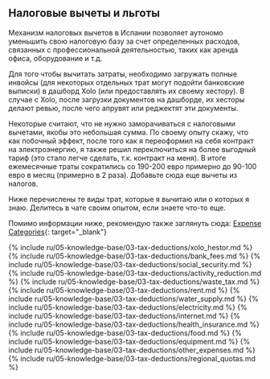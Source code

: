 ## Налоговые вычеты и льготы

Механизм налоговых вычетов в Испании позволяет аутономо уменьшить свою
налоговую базу за счет определенных расходов, связанных с
профессиональной деятельностью, таких как аренда офиса, оборудование и т.д.

Для того чтобы вычитать затраты, необходимо загружать полные инвойсы (для некоторых отдельных трат могут подойти
банковские выписки) в дашборд Xolo (или предоставлять их своему хестору). В случае с Xolo, после загрузки документов на
дашборде, их хесторы делают ревью, после чего апрувят или реджектят эти документы.

Некоторые считают, что не нужно заморачиваться с налоговыми вычетами, якобы
это небольшая сумма. По своему опыту скажу, что как побочный
эффект, после того как я переоформил на себя контракт на электроэнергию, я
также решил переключиться на более выгодный тариф (это стало
легче сделать, т.к. контракт на меня). В итоге ежемесячные траты сократились
со 190-200 евро примерно до 90-100 евро в месяц (примерно в 2
раза). Добавьте сюда еще вычеты из налогов.

Ниже перечислены те виды трат, которые я вычитаю или о которых я знаю.
Делитесь в чате своим опытом, если знаете что-то еще.

Помимо информации ниже, рекомендую также заглянуть
сюда: [Expense Categories](https://www.xolo.io/es-en/faq/xolo-spain/category/all-you-can-deduct-as-a-freelancer-in-spain/subcategory/expense-categories){:
target="_blank"}

{% include ru/05-knowledge-base/03-tax-deductions/xolo_hestor.md %}
{% include ru/05-knowledge-base/03-tax-deductions/bank_fees.md %}
{% include ru/05-knowledge-base/03-tax-deductions/social_security.md %}
{% include ru/05-knowledge-base/03-tax-deductions/activity_reduction.md %}
{% include ru/05-knowledge-base/03-tax-deductions/waste_tax.md %}
{% include ru/05-knowledge-base/03-tax-deductions/rent.md %}
{% include ru/05-knowledge-base/03-tax-deductions/water_supply.md %}
{% include ru/05-knowledge-base/03-tax-deductions/electricity.md %}
{% include ru/05-knowledge-base/03-tax-deductions/internet.md %}
{% include ru/05-knowledge-base/03-tax-deductions/health_insurance.md %}
{% include ru/05-knowledge-base/03-tax-deductions/food.md %}
{% include ru/05-knowledge-base/03-tax-deductions/equipment.md %}
{% include ru/05-knowledge-base/03-tax-deductions/other_expenses.md %}
{% include ru/05-knowledge-base/03-tax-deductions/regional_quotas.md %}
